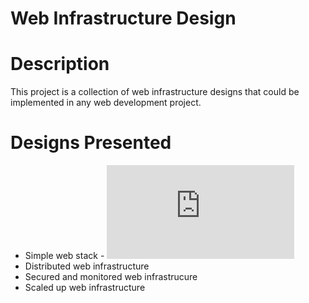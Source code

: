 # Web Infrastructure Design
# Description
This project is a collection of web infrastructure designs that could be implemented in any web development project.

# Designs Presented
- Simple web stack - ![details](https://github.com/B3zaleel/0x09-web_infrastructure_design/blob/main/0-simple_web_stack.md)
- Distributed web infrastructure
- Secured and monitored web infrastrucure
- Scaled up web infrastructure

